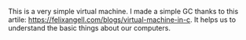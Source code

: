 This is a very simple virtual machine. I made a simple GC thanks to this artile: https://felixangell.com/blogs/virtual-machine-in-c. It helps us to understand the basic things about our computers.
